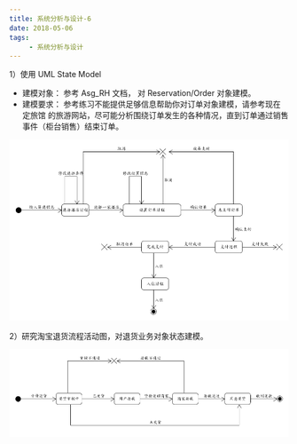 ```yaml
---
title: 系统分析与设计-6
date: 2018-05-06
tags: 
     - 系统分析与设计
---
```


1）使用 UML State Model

- 建模对象： 参考 Asg_RH 文档， 对 Reservation/Order 对象建模。
- 建模要求： 参考练习不能提供足够信息帮助你对订单对象建模，请参考现在 定旅馆 的旅游网站，尽可能分析围绕订单发生的各种情况，直到订单通过销售事件（柜台销售）结束订单。

<!--more-->

![](系统分析与设计-6/hotel.png)

2）研究淘宝退货流程活动图，对退货业务对象状态建模。

![](系统分析与设计-6/taobao.png)
